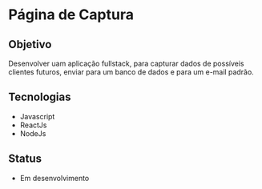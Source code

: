 # Página de Captura

## Objetivo 
  Desenvolver uam aplicação fullstack, para capturar dados de possíveis clientes futuros, enviar para um banco de dados e para um e-mail padrão.
  
## Tecnologias 

  - Javascript
  - ReactJs
  - NodeJs

## Status
  - Em desenvolvimento
